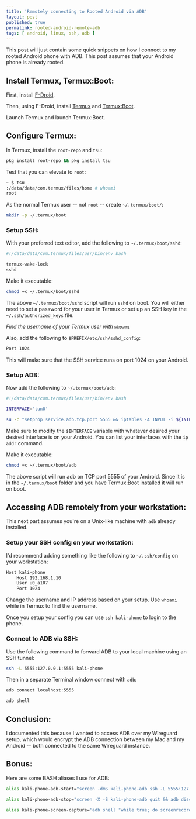 ```yaml
---
title: 'Remotely connecting to Rooted Android via ADB'
layout: post
published: true
permalink: rooted-android-remote-adb
tags: [ android, linux, ssh, adb ]
---
```


This post will just contain some quick snippets on how I connect to my rooted Android phone with ADB. This post assumes that your Android phone is already rooted.

## Install Termux, Termux:Boot:

First, install [F-Droid](https://f-droid.org).

Then, using F-Droid, install [Termux](https://f-droid.org/en/packages/com.termux/) and [Termux:Boot](https://f-droid.org/en/packages/com.termux.boot/).

Launch Termux and launch Termux:Boot.

## Configure Termux:

In Termux, install the `root-repo` and `tsu`:

```bash
pkg install root-repo && pkg install tsu
```

Test that you can elevate to `root`:

```bash
~ $ tsu -
:/data/data/com.termux/files/home # whoami
root
```

As the normal Termux user -- not `root` -- create `~/.termux/boot/`:

```bash
mkdir -p ~/.termux/boot
```

### Setup SSH:

With your preferred text editor, add the following to `~/.termux/boot/sshd`:

```bash
#!/data/data/com.termux/files/usr/bin/env bash

termux-wake-lock
sshd
```

Make it executable:

```bash
chmod +x ~/.termux/boot/sshd
```

The above `~/.termux/boot/sshd` script will run `sshd` on boot. You will either need to set a password for your user in Termux or set up an SSH key in the `~/.ssh/authorized_keys` file.

*Find the username of your Termux user with `whoami`*

Also, add the following to `$PREFIX/etc/ssh/sshd_config`:

```bash
Port 1024
```

This will make sure that the SSH service runs on port 1024 on your Android.

### Setup ADB:

Now add the following to `~/.termux/boot/adb`:

```bash
#!/data/data/com.termux/files/usr/bin/env bash

INTERFACE='tun0'

su -c "setprop service.adb.tcp.port 5555 && iptables -A INPUT -i ${INTERFACE} -p tcp --dport 5555 -m conntrack --ctstate NEW,ESTABLISHED -j ACCEPT && stop adbd && start adbd"
```

Make sure to modify the `$INTERFACE` variable with whatever desired your desired interface is on your Android. You can list your interfaces with the `ip addr` command.

Make it executable:

```bash
chmod +x ~/.termux/boot/adb
```

The above script will run adb on TCP port 5555 of your Android. Since it is in the `~/.termux/boot` folder and you have Termux:Boot installed it will run on boot.

## Accessing ADB remotely from your workstation:

This next part assumes you're on a Unix-like machine with `adb` already installed.

### Setup your SSH config on your workstation:

I'd recommend adding something like the following to `~/.ssh/config` on your workstation:

```bash
Host kali-phone
    Host 192.168.1.10
    User u0_a107
    Port 1024
```

Change the username and IP address based on your setup. Use `whoami` while in Termux to find the username.

Once you setup your config you can use `ssh kali-phone` to login to the phone.

### Connect to ADB via SSH:

Use the following command to forward ADB to your local machine using an SSH tunnel:

```bash
ssh -L 5555:127.0.0.1:5555 kali-phone
```

Then in a separate Terminal window connect with `adb`:

```bash
adb connect localhost:5555

adb shell
```


## Conclusion:

I documented this because I wanted to access ADB over my Wireguard setup, which would encrypt the ADB connection between my Mac and my Android -- both connected to the same Wireguard instance.

## Bonus:

Here are some BASH aliases I use for ADB:

```bash
alias kali-phone-adb-start="screen -dmS kali-phone-adb ssh -L 5555:127.0.0.1:5555 -qCN kali-phone && adb connect localhost:5555"

alias kali-phone-adb-stop="screen -X -S kali-phone-adb quit && adb disconnect"

alias kali-phone-screen-capture='adb shell "while true; do screenrecord --output-format=h264 -; done" | ffplay -framerate 60 -probesize 32 -sync video -'
```
